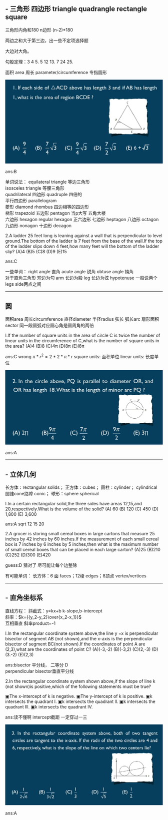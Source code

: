 ## - 三角形 四边形 triangle quadrangle rectangle square

三角形内角和180 n边形 (n-2)*180 

两边之和大于第三边，出一些不定项选择题  

大边对大角。

勾股定理：3 4 5. 5 12 13. 7 24 25.

面积 area 周长 parameter/circumference  专指圆形

<img src="./1.png">

ans:B

单词说法：
 equilateral triangle 等边三角形   
 isosceles triangle 等腰三角形    
 quadrilateral 四边形  quadruple 四倍的  
 平行四边形 parallelogram  
 菱形 diamond  rhombus  四边相等的四边形  
 梯形 trapezoid 
 五边形 pentagon  当p大写 五角大楼  
 六边形 hexagon  regular hexagon 正六边形
 七边形 heptagon
 八边形 octagon
 九边形 nonagon
 十边形 decagon

2.A ladder 25 feet long is leaning against a wall that is perpendicular to
level ground.The bottom of the ladder is 7 feet from the base of the
wall.If the top of the ladder slips down 4 feet,how many feet will the
bottom of the ladder slip?
(A)4
(B)5
(C)8
(D)9
(E)15

ans:C


一些单词：
    right angle 直角
    acute angle 锐角
    obtuse angle 钝角  
    对于直角三角形 短边为勾 arm 长边为股 leg 长边为弦 hypotenuse
    一般说两个legs side两点之间

---

## 圆 
面积area  周长circumference 直径diameter  半径radius
弦长 弧长arc 扇形面积  sector
同一段圆弧对应圆心角是圆周角的两倍  


I.If the number of square units in the area of circle C is
twice the number of linear units in the circumference of
C,what is the number of square units in the area?
(A)4
(B)8
(C)4π
(D)8π
(E)I6π

ans:C wrong $\pi*r^2=2*2*\pi*r$
square units: 面积单位  linear units: 长度单位  

<img src="./2.png">

ans:A

---

## - 立体几何

长方体：rectangular solids；
正方体：cubes；
圆柱：cylinder； cylindrical 圆锥cone路障 conic；
球形：sphere spherical 

I.In a certain rectangular solid,the three sides have areas
12,15,and 20,respectively.What is the volume of the
solid?
(A)
60
(B)
120
(C)
450
(D)
1,800
(E)
3,600

ans:A sqrt 12 15 20


2.A grocer is storing small cereal boxes in large cartons that measure
25 inches by 42 inches by 60 inches.If the measurement of each small
cereal box is 7 inches by 6 inches by 5 inches,then what is the
maximum number of small cereal boxes that can be placed in each large
carton?
(A)25
(B)210
(C)252
(D)300
(E)420

guess:D 猜对了 尽可能让每个边整除  

有可能单词：
    长方体：6 面 faces；12棱 edges；8顶点 vertex/vertices

---

## - 直角坐标系

直线方程：
 斜截式：y=kx+b k-slope,b-intercept  
 斜率：$k={{y_2-y_2}\over{x_2-x_1}}$  
 互相垂直 斜率product=-1  

I.In the rectangular coordinate system above,the line y =x is
perpendicular bisector of segment AB (not shown),and the x-axis is the
perpendicular bisector of segment BC(not shown).If the coordinates of
point A are (2,3),what are the coordinates of point C?
(A)(-3,-2)
(B)(-3,2)
(C)(2,-3)
(D)(3.-2)
(E)(2,3)

ans:bisector 平分线， 二等分   D  
perpendicular bisector垂直平分线  

2.In the rectangular coordinate system shown above,if the slope of line
k (not shown)is positive,which of the following statements must be
true?

▣The x-intercept of k is negative.
▣The y-intercept of k is positive.
▣k intersects the quadrant I.
▣k intersects the quadrant ll.
▣k intersects the quadrant Ill.
▣k intersects the quadrant IV.

ans:读不懂啊 intercept截距  一定穿过一三  

<img src="./3.png">

ans:A
